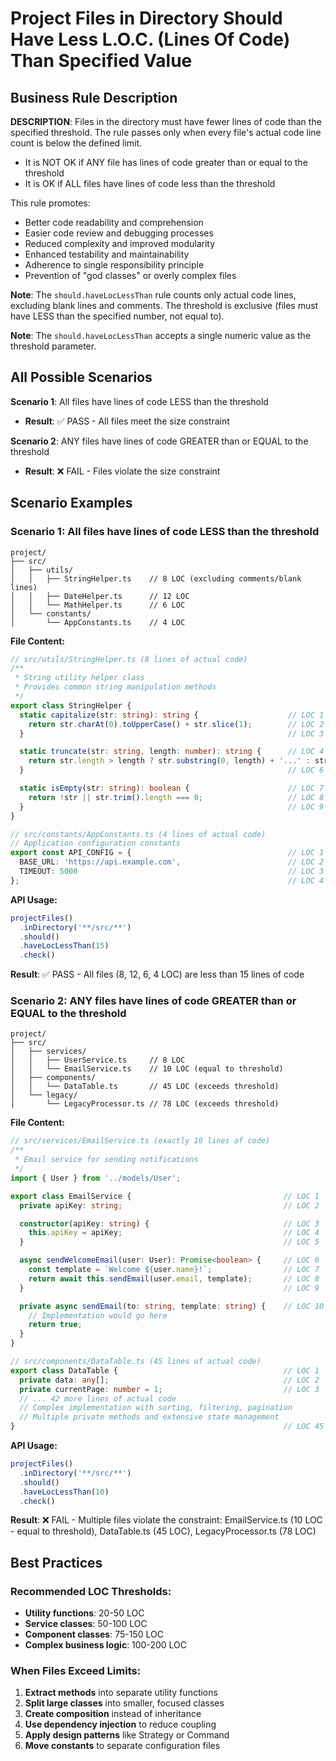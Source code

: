 # Project Files in Directory Should Have Less L.O.C. (Lines Of Code) Than Specified Value

## Business Rule Description

**DESCRIPTION**: Files in the directory must have fewer lines of code than the specified threshold. The rule passes only when every file's actual code line count is below the defined limit.

- It is NOT OK if ANY file has lines of code greater than or equal to the threshold
- It is OK if ALL files have lines of code less than the threshold

This rule promotes:
- Better code readability and comprehension
- Easier code review and debugging processes
- Reduced complexity and improved modularity
- Enhanced testability and maintainability
- Adherence to single responsibility principle
- Prevention of "god classes" or overly complex files

**Note**: The `should.haveLocLessThan` rule counts only actual code lines, excluding blank lines and comments. The threshold is exclusive (files must have LESS than the specified number, not equal to).

**Note**: The `should.haveLocLessThan` accepts a single numeric value as the threshold parameter.

## All Possible Scenarios

**Scenario 1**: All files have lines of code LESS than the threshold
- **Result**: ✅ PASS - All files meet the size constraint

**Scenario 2**: ANY files have lines of code GREATER than or EQUAL to the threshold
- **Result**: ❌ FAIL - Files violate the size constraint

## Scenario Examples

### Scenario 1: All files have lines of code LESS than the threshold
```
project/
├── src/
│   ├── utils/
│   │   ├── StringHelper.ts    // 8 LOC (excluding comments/blank lines)
│   │   ├── DateHelper.ts      // 12 LOC
│   │   └── MathHelper.ts      // 6 LOC
│   └── constants/
│       └── AppConstants.ts    // 4 LOC
```

**File Content:**
```typescript
// src/utils/StringHelper.ts (8 lines of actual code)
/**
 * String utility helper class
 * Provides common string manipulation methods
 */
export class StringHelper {
  static capitalize(str: string): string {                    // LOC 1
    return str.charAt(0).toUpperCase() + str.slice(1);        // LOC 2
  }                                                           // LOC 3

  static truncate(str: string, length: number): string {      // LOC 4
    return str.length > length ? str.substring(0, length) + '...' : str; // LOC 5
  }                                                           // LOC 6

  static isEmpty(str: string): boolean {                      // LOC 7
    return !str || str.trim().length === 0;                   // LOC 8
  }                                                           // LOC 9
}

// src/constants/AppConstants.ts (4 lines of actual code)
// Application configuration constants
export const API_CONFIG = {                                   // LOC 1
  BASE_URL: 'https://api.example.com',                        // LOC 2
  TIMEOUT: 5000                                               // LOC 3
};                                                            // LOC 4
```

**API Usage:**
```typescript
projectFiles()
  .inDirectory('**/src/**')
  .should()
  .haveLocLessThan(15)
  .check()
```

**Result**: ✅ PASS - All files (8, 12, 6, 4 LOC) are less than 15 lines of code

### Scenario 2: ANY files have lines of code GREATER than or EQUAL to the threshold
```
project/
├── src/
│   ├── services/
│   │   ├── UserService.ts     // 8 LOC
│   │   └── EmailService.ts    // 10 LOC (equal to threshold)
│   ├── components/
│   │   └── DataTable.ts       // 45 LOC (exceeds threshold)
│   └── legacy/
│       └── LegacyProcessor.ts // 78 LOC (exceeds threshold)
```

**File Content:**
```typescript
// src/services/EmailService.ts (exactly 10 lines of code)
/**
 * Email service for sending notifications
 */
import { User } from '../models/User';

export class EmailService {                                  // LOC 1
  private apiKey: string;                                    // LOC 2

  constructor(apiKey: string) {                              // LOC 3
    this.apiKey = apiKey;                                    // LOC 4
  }                                                          // LOC 5

  async sendWelcomeEmail(user: User): Promise<boolean> {     // LOC 6
    const template = `Welcome ${user.name}!`;                // LOC 7
    return await this.sendEmail(user.email, template);       // LOC 8
  }                                                          // LOC 9

  private async sendEmail(to: string, template: string) {    // LOC 10
    // Implementation would go here
    return true;
  }
}

// src/components/DataTable.ts (45 lines of actual code)
export class DataTable {                                     // LOC 1
  private data: any[];                                       // LOC 2
  private currentPage: number = 1;                           // LOC 3
  // ... 42 more lines of actual code
  // Complex implementation with sorting, filtering, pagination
  // Multiple private methods and extensive state management
}                                                            // LOC 45
```

**API Usage:**
```typescript
projectFiles()
  .inDirectory('**/src/**')
  .should()
  .haveLocLessThan(10)
  .check()
```

**Result**: ❌ FAIL - Multiple files violate the constraint: EmailService.ts (10 LOC - equal to threshold), DataTable.ts (45 LOC), LegacyProcessor.ts (78 LOC)

## Best Practices

### Recommended LOC Thresholds:
- **Utility functions**: 20-50 LOC
- **Service classes**: 50-100 LOC
- **Component classes**: 75-150 LOC
- **Complex business logic**: 100-200 LOC

### When Files Exceed Limits:
1. **Extract methods** into separate utility functions
2. **Split large classes** into smaller, focused classes
3. **Create composition** instead of inheritance
4. **Use dependency injection** to reduce coupling
5. **Apply design patterns** like Strategy or Command
6. **Move constants** to separate configuration files
